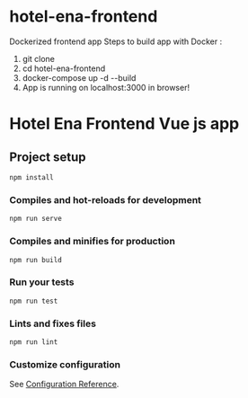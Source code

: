 # hotel-ena-frontend
Dockerized frontend app
Steps to build app with Docker :
1. git clone 
2. cd hotel-ena-frontend
3. docker-compose up -d --build
4. App is running on localhost:3000 in browser!

# Hotel Ena Frontend Vue js app

## Project setup
```
npm install
```

### Compiles and hot-reloads for development
```
npm run serve
```

### Compiles and minifies for production
```
npm run build
```

### Run your tests
```
npm run test
```

### Lints and fixes files
```
npm run lint
```

### Customize configuration
See [Configuration Reference](https://cli.vuejs.org/config/).
